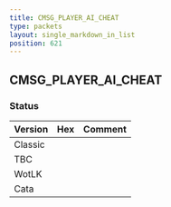 ```yaml
---
title: CMSG_PLAYER_AI_CHEAT
type: packets
layout: single_markdown_in_list
position: 621
---
```


## CMSG_PLAYER_AI_CHEAT

### Status

Version | Hex | Comment
---------- | ---------- | ---------- 
Classic |  |  
TBC |  |  
WotLK |  |  
Cata |  |  
